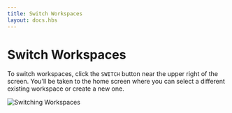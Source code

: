 ```yaml
---
title: Switch Workspaces
layout: docs.hbs
---
```

# Switch Workspaces

To switch workspaces, click the `SWITCH` button near the upper right of the screen. You'll be taken to the home screen where you can select a different existing workspace or create a new one.

![Switching Workspaces](/img/docs/ganache/v2-shared-seese/switch-workspaces.png)
